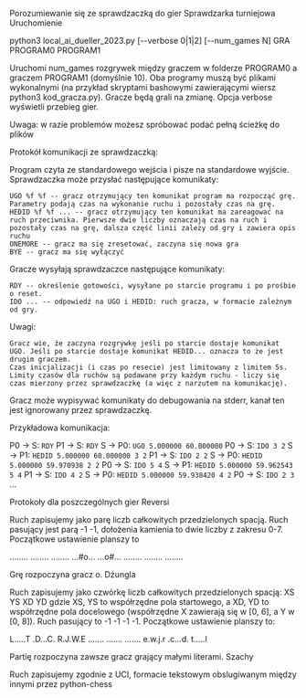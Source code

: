 Porozumiewanie się ze sprawdzaczką do gier
Sprawdzarka turniejowa
Uruchomienie

python3 local_ai_dueller_2023.py [--verbose 0|1|2] [--num_games N] GRA PROGRAM0 PROGRAM1 

Uruchomi num_games rozgrywek między graczem w folderze PROGRAM0 a graczem PROGRAM1 (domyślnie 10). Oba programy muszą być plikami wykonalnymi (na przykład skryptami bashowymi zawierającymi wiersz python3 kod_gracza.py). Gracze będą grali na zmianę. Opcja verbose wyświetli przebieg gier.

Uwaga: w razie problemów możesz spróbować podać pełną ścieżkę do plików

Protokół komunikacji ze sprawdzaczką:

Program czyta ze standardowego wejścia i pisze na standardowe wyjście.
Sprawdzaczka może przysłać następujące komunikaty:

    UGO %f %f -- gracz otrzymujący ten komunikat program ma rozpocząć grę. Parametry podają czas na wykonanie ruchu i pozostały czas na grę.
    HEDID %f %f ... -- gracz otrzymujący ten komunikat ma zareagować na ruch przeciwnika. Pierwsze dwie liczby oznaczają czas na ruch i pozostały czas na grę, dalsza część linii zależy od gry i zawiera opis ruchu
    ONEMORE -- gracz ma się zresetować, zaczyna się nowa gra
    BYE -- gracz ma się wyłączyć

Gracze wysyłają sprawdzaczce następujące komunikaty:

    RDY -- określenie gotowości, wysyłane po starcie programu i po prośbie o reset.
    IDO ... -- odpowiedź na UGO i HEDID: ruch gracza, w formacie zależnym od gry.

Uwagi:

    Gracz wie, że zaczyna rozgrywkę jeśli po starcie dostaje komunikat UGO. Jeśli po starcie dostaje komunikat HEDID... oznacza to że jest drugim graczem.
    Czas inicjalizacji (i czas po resecie) jest limitowany z limitem 5s.
    Limity czasów dla ruchów są podawane przy każdym ruchu - liczy się czas mierzony przez sprawdzaczkę (a więc z narzutem na komunikację).


Gracz może wypisywać komunikaty do debugowania na stderr, kanał ten jest ignorowany przez sprawdzaczkę.

Przykładowa komunikacja:

P0 -> S: `RDY`
P1 -> S: `RDY`
S -> P0: `UGO 5.000000 60.000000`
P0 -> S: `IDO 3 2`
S -> P1: `HEDID 5.000000 60.000000 3 2`
P1 -> S: `IDO 2 2`
S -> P0: `HEDID 5.000000 59.970938 2 2`
P0 -> S: `IDO 5 4`
S -> P1: `HEDID 5.000000 59.962543 5 4`
P1 -> S: `IDO 4 2`
S -> P0: `HEDID 5.000000 59.938420 4 2`
P0 -> S: `IDO 2 3`
...

Protokoły dla poszczególnych gier
Reversi


Ruch zapisujemy jako parę liczb całkowitych przedzielonych spacją. Ruch pasujący jest parą -1 -1, dołożenia kamienia to dwie liczby z zakresu 0-7. Początkowe ustawienie planszy to

........
........
........
...#o...
...o#...
........
........
........


Grę rozpoczyna gracz o.
Dżungla

Ruch zapisujemy jako czwórkę liczb całkowitych przedzielonych spacją: XS YS XD YD gdzie XS, YS to współrzędne pola startowego, a XD, YD to współrzędne pola docelowego (współrzędne X zawierają się w [0, 6], a Y w [0, 8]). Ruch pasujący to -1 -1 -1 -1. Początkowe ustawienie planszy to:

L.....T
.D...C.
R.J.W.E
.......
.......
.......
e.w.j.r
.c...d.
t.....l

Partię rozpoczyna zawsze gracz grający małymi literami.
Szachy

Ruch zapisujemy zgodnie z UCI, formacie tekstowym obslugiwanym między innymi przez python-chess
